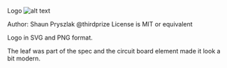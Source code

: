 Logo
![alt text](https://github.com/NeoResearch/neoresearch.github.io/blob/master/assets/images/logo/thirdprize-logo/leaf%20logo.svg "Logo Title Text 1")

Author: Shaun Pryszlak @thirdprize
License is MIT or equivalent

Logo in SVG and PNG format.

The leaf was part of the spec and the circuit board element made it look a bit modern.  
